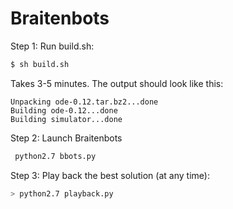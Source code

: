 # Braitenbots

Step 1: Run build.sh:
```bash
$ sh build.sh
```

Takes 3-5 minutes. The output should look like this:
```
Unpacking ode-0.12.tar.bz2...done
Building ode-0.12...done
Building simulator...done
```

Step 2: Launch Braitenbots
```bash
 python2.7 bbots.py
```

Step 3: Play back the best solution (at any time):
```bash
> python2.7 playback.py
```
